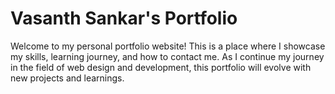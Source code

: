 # Vasanth Sankar's Portfolio

Welcome to my personal portfolio website! This is a place where I showcase my skills, learning journey, and how to contact me. As I continue my journey in the field of web design and development, this portfolio will evolve with new projects and learnings.

